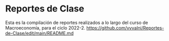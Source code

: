 # Reportes de Clase
Esta es la compilación de reportes realizados a lo largo del curso de Macroeconomía, para el ciclo 2022-2.
https://github.com/vvvalni/Reportes-de-Clase/edit/main/README.md 

